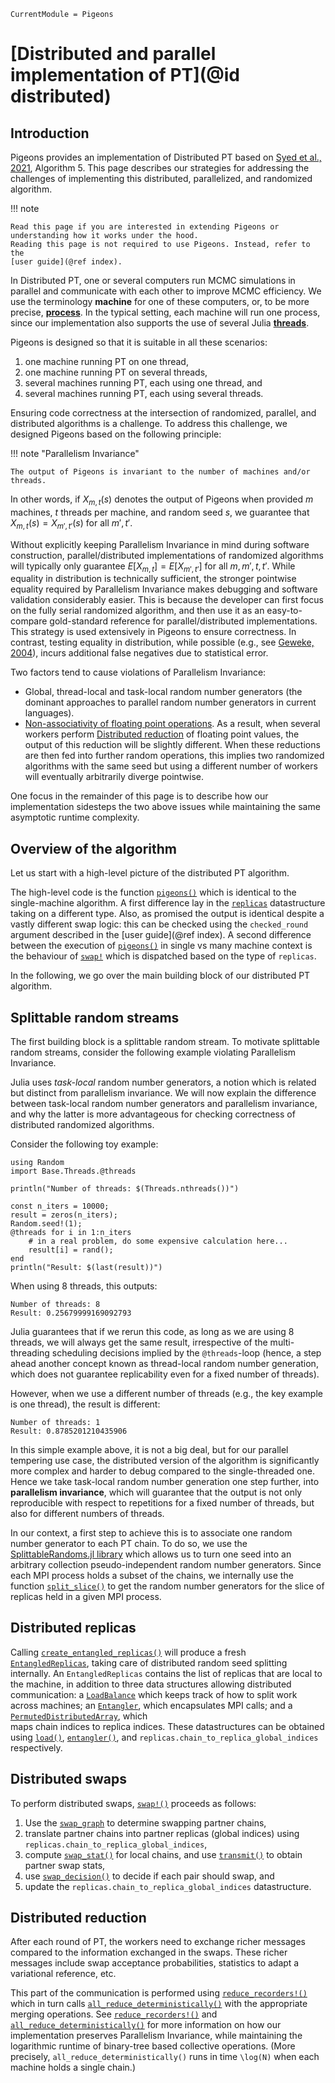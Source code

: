 ```@meta
CurrentModule = Pigeons
```

# [Distributed and parallel implementation of PT](@id distributed)

## Introduction

Pigeons provides an implementation of Distributed PT based on [Syed et al., 2021](https://rss.onlinelibrary.wiley.com/doi/10.1111/rssb.12464), 
Algorithm 5. This page describes our strategies for addressing the challenges of implementing this distributed, 
parallelized, and randomized algorithm.

!!! note

    Read this page if you are interested in extending Pigeons or 
    understanding how it works under the hood. 
    Reading this page is not required to use Pigeons. Instead, refer to the 
    [user guide](@ref index). 

In Distributed PT, one or several computers run MCMC simulations in parallel and 
communicate with each other to improve MCMC efficiency. 
We use the terminology **machine** for one of these computers, or, to be more precise, 
**[process](https://en.wikipedia.org/wiki/Process_(computing))**.
In the typical setting, each machine will run one process, since our implementation also supports 
the use of several Julia **[threads](https://docs.julialang.org/en/v1/manual/multi-threading/)**.

Pigeons is designed so that it is suitable in all these scenarios:

1. one machine running PT on one thread,
2. one machine running PT on several threads,
3. several machines running PT, each using one thread, and
4. several machines running PT, each using several threads.

Ensuring code correctness at the intersection of randomized, parallel, and distributed algorithms is a challenge. 
To address this challenge, we designed Pigeons based on the following principle:

!!! note "Parallelism Invariance"

    The output of Pigeons is invariant to the number of machines and/or threads.
 

In other words, if $X_{m, t}(s)$ denotes the output of Pigeons when provided $m$ machines, $t$ threads 
per machine, and random seed $s$,
we guarantee that $X_{m, t}(s) = X_{m', t'}(s)$ for all $m', t'$. 

Without explicitly keeping Parallelism Invariance in mind during software construction, 
parallel/distributed implementations of randomized algorithms will 
typically only guarantee $E[X_{m, t}] = E[X_{m', t'}]$ for all $m, m', t, t'$.
While equality in distribution is technically 
sufficient, the stronger pointwise equality required by Parallelism Invariance makes 
debugging and software validation considerably easier. 
This is because the developer can first focus on the fully serial randomized algorithm, 
and then use it as an easy-to-compare gold-standard reference for parallel/distributed 
implementations. 
This strategy is used extensively in Pigeons to ensure correctness. 
In contrast, testing equality in distribution, while possible (e.g., see 
[Geweke, 2004](https://www.jstor.org/stable/27590449#metadata_info_tab_contents)), incurs additional 
false negatives due to statistical error. 

Two factors tend to cause violations of Parallelism Invariance: 

- Global, thread-local and task-local random number generators (the dominant approaches to parallel
    random number generators in current languages).
- [Non-associativity of floating point operations](https://en.wikipedia.org/wiki/Associative_property#:~:text=non%2Dassociative%20magmas.-,Nonassociativity%20of%20floating%20point%20calculation,sized%20values%20are%20joined%20together). As a result, when several workers 
    perform [Distributed reduction](https://en.wikipedia.org/wiki/MapReduce) of 
    floating point values, the output of this reduction will be slightly different. 
    When these reductions are then fed into further random operations, this implies 
    two randomized algorithms with the same seed but using a different number of workers 
    will eventually arbitrarily diverge pointwise. 

One focus in the remainder of this page is to describe how our implementation sidesteps 
the two above issues while maintaining the same asymptotic runtime complexity.


## Overview of the algorithm

Let us start with a high-level picture of the distributed PT algorithm. 

The high-level code is the function [`pigeons()`](@ref) which is identical to the single-machine algorithm. 
A first difference lay in the [`replicas`](@ref) datastructure taking on a different type. Also, as promised the 
output is identical despite a vastly different swap logic: this can be checked using the `checked_round` 
argument described in the [user guide](@ref index). 
A second difference between the execution of [`pigeons()`](@ref) in single vs many machine context is the behaviour 
of [`swap!`](@ref) which is dispatched 
based on the type of 
`replicas`. 

In the following, we go over the main building block of 
our distributed PT algorithm. 


## Splittable random streams

The first building block is a splittable random stream. 
To motivate splittable random streams, consider the following example violating Parallelism Invariance.

Julia uses *task-local* random number generators, a notion which 
is related but distinct from parallelism invariance. 
We will now explain the difference between task-local random number 
generators and parallelism invariance, and why the latter is more 
advantageous for checking correctness of distributed randomized algorithms. 

Consider the following toy example:

```
using Random
import Base.Threads.@threads

println("Number of threads: $(Threads.nthreads())")

const n_iters = 10000;
result = zeros(n_iters);
Random.seed!(1);
@threads for i in 1:n_iters
    # in a real problem, do some expensive calculation here...
    result[i] = rand();
end
println("Result: $(last(result))")
```

When using 8 threads, this outputs:
```
Number of threads: 8
Result: 0.25679999169092793
```

Julia guarantees that if we rerun this code, as long as we 
are using 8 threads, we will always get the same result, 
irrespective of the multi-threading scheduling decisions 
implied by the `@threads`-loop (hence, a step ahead another 
concept known as thread-local random number generation, which
does not guarantee replicability even for a fixed number of 
threads). 

However, when we use a different number of threads (e.g., 
the key example is one thread), the result is different:
```
Number of threads: 1
Result: 0.8785201210435906
```

In this simple example above, it is not a big deal, but for our parallel tempering use case, the 
distributed version of the algorithm is significantly more complex and 
harder to debug compared to the single-threaded one. Hence we take 
task-local random number generation one step further, into **parallelism 
invariance**, which will guarantee that the output is not only 
reproducible with respect to repetitions for a fixed number of threads, 
but also for different numbers of threads. 

In our context, a first step to achieve this is to associate one random number generator to each PT chain.
To do so, we use the 
[SplittableRandoms.jl library](https://github.com/UBC-Stat-ML/SplittableRandoms.jl) which allows 
us to turn one seed into an arbitrary collection pseudo-independent random number generators. 
Since each MPI process holds a subset of the chains, we internally use the 
function [`split_slice()`](@ref) to 
get the random number generators for the slice of replicas held in a given MPI process.


## Distributed replicas

Calling [`create_entangled_replicas()`](@ref) will produce a fresh [`EntangledReplicas`](@ref), 
taking care of distributed random seed splitting internally. 
An `EntangledReplicas` contains the list of replicas that are local to the machine, in addition
to three data structures allowing distributed communication: 
a [`LoadBalance`](@ref) which keeps track of 
how to split work across machines; an [`Entangler`](@ref), which encapsulates MPI calls; 
and a [`PermutedDistributedArray`](@ref), which  
maps chain indices to replica indices.
These datastructures can be obtained using [`load()`](@ref), [`entangler()`](@ref), and 
`replicas.chain_to_replica_global_indices` respectively.


## Distributed swaps

To perform distributed swaps, [`swap!()`](@ref) proceeds as follows:

1. Use the [`swap_graph`](@ref) to determine swapping partner chains,
2. translate partner chains into partner replicas (global indices) using
    `replicas.chain_to_replica_global_indices`,
3. compute [`swap_stat()`](@ref) for local chains, and use 
    [`transmit()`](@ref) to obtain partner swap stats,
4. use [`swap_decision()`](@ref) to decide if each pair should swap, and 
5. update the `replicas.chain_to_replica_global_indices` datastructure. 


## Distributed reduction

After each round of PT, the workers need to exchange richer messages
compared to the information exchanged in the swaps. 
These richer messages include swap acceptance probabilities, 
statistics to adapt a variational reference, etc. 

This part of the communication is performed using [`reduce_recorders!()`](@ref) which 
in turn calls [`all_reduce_deterministically()`](@ref) with the appropriate  
merging operations. See [`reduce_recorders!()`](@ref) and 
[`all_reduce_deterministically()`](@ref) for more information on how 
our implementation preserves Parallelism Invariance, while maintaining the logarithmic runtime of binary-tree based 
collective operations. (More precisely, `all_reduce_deterministically()` runs in time ``\log(N)`` 
when each machine holds a single chain.)

